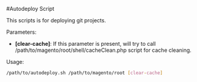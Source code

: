 #Autodeploy Script

This scripts is for deploying git projects.

Parameters:
* **[clear-cache]**: If this parameter is present, will try to call /path/to/magento/root/shell/cacheClean.php script for cache cleaning.

Usage:
```bash
/path/to/autodeploy.sh /path/to/magento/root [clear-cache]
```